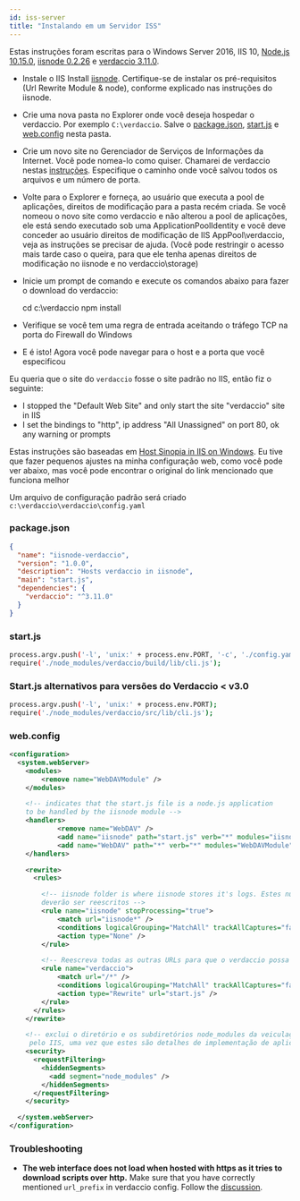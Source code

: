 ```yaml
---
id: iss-server
title: "Instalando em um Servidor ISS"
---
```


Estas instruções foram escritas para o Windows Server 2016, IIS 10, [Node.js 10.15.0](https://nodejs.org/), [iisnode 0.2.26](https://github.com/Azure/iisnode) e [verdaccio 3.11.0](https://github.com/verdaccio/verdaccio).

- Instale o IIS Install [iisnode](https://github.com/Azure/iisnode). Certifique-se de instalar os pré-requisitos (Url Rewrite Module & node), conforme explicado nas instruções do iisnode.
- Crie uma nova pasta no Explorer onde você deseja hospedar o verdaccio. Por exemplo `C:\verdaccio`. Salve o [package.json](#packagejson), [start.js](#startjs) e [web.config](#webconfig) nesta pasta.
- Crie um novo site no Gerenciador de Serviços de Informações da Internet. Você pode nomea-lo como quiser. Chamarei de verdaccio nestas [instruções](http://www.iis.net/learn/manage/configuring-security/application-pool-identities). Especifique o caminho onde você salvou todos os arquivos e um número de porta.
- Volte para o Explorer e forneça, ao usuário que executa a pool de aplicações, direitos de modificação para a pasta recém criada. Se você nomeou o novo site como verdaccio e não alterou a pool de aplicações, ele está sendo executado sob uma ApplicationPoolIdentity e você deve conceder ao usuário direitos de modificação de IIS AppPool\verdaccio, veja as instruções se precisar de ajuda. (Você pode restringir o acesso mais tarde caso o queira, para que ele tenha apenas direitos de modificação no iisnode e no verdaccio\storage)
- Inicie um prompt de comando e execute os comandos abaixo para fazer o download do verdaccio:

    cd c:\verdaccio
    npm install
    

- Verifique se você tem uma regra de entrada aceitando o tráfego TCP na porta do Firewall do Windows
- E é isto! Agora você pode navegar para o host e a porta que você especificou

Eu queria que o site do `verdaccio` fosse o site padrão no IIS, então fiz o seguinte:

- I stopped the "Default Web Site" and only start the site "verdaccio" site in IIS
- I set the bindings to "http", ip address "All Unassigned" on port 80, ok any warning or prompts

Estas instruções são baseadas em [Host Sinopia in IIS on Windows](https://gist.github.com/HCanber/4dd8409f79991a09ac75). Eu tive que fazer pequenos ajustes na minha configuração web, como você pode ver abaixo, mas você pode encontrar o original do link mencionado que funciona melhor

Um arquivo de configuração padrão será criado `c:\verdaccio\verdaccio\config.yaml`

### package.json

```json
{
  "name": "iisnode-verdaccio",
  "version": "1.0.0",
  "description": "Hosts verdaccio in iisnode",
  "main": "start.js",
  "dependencies": {
    "verdaccio": "^3.11.0"
  }
}
```

### start.js

```bash
process.argv.push('-l', 'unix:' + process.env.PORT, '-c', './config.yaml');
require('./node_modules/verdaccio/build/lib/cli.js');
```

### Start.js alternativos para versões do Verdaccio < v3.0

```bash
process.argv.push('-l', 'unix:' + process.env.PORT);
require('./node_modules/verdaccio/src/lib/cli.js');
```

### web.config

```xml
<configuration>
  <system.webServer>
    <modules>
        <remove name="WebDAVModule" />
    </modules>

    <!-- indicates that the start.js file is a node.js application
    to be handled by the iisnode module -->
    <handlers>
            <remove name="WebDAV" />
            <add name="iisnode" path="start.js" verb="*" modules="iisnode" resourceType="Unspecified" requireAccess="Execute" />
            <add name="WebDAV" path="*" verb="*" modules="WebDAVModule" resourceType="Unspecified" requireAccess="Execute" />
    </handlers>

    <rewrite>
      <rules>

        <!-- iisnode folder is where iisnode stores it's logs. Estes nunca
        deverão ser reescritos -->
        <rule name="iisnode" stopProcessing="true">
            <match url="iisnode*" />
            <conditions logicalGrouping="MatchAll" trackAllCaptures="false" />
            <action type="None" />
        </rule>

        <!-- Reescreva todas as outras URLs para que o verdaccio possa lidar com estes -->
        <rule name="verdaccio">
            <match url="/*" />
            <conditions logicalGrouping="MatchAll" trackAllCaptures="false" />
            <action type="Rewrite" url="start.js" />
        </rule>
      </rules>
    </rewrite>

    <!-- exclui o diretório e os subdiretórios node_modules da veiculação
     pelo IIS, uma vez que estes são detalhes de implementação de aplicativos node.js -->
    <security>
      <requestFiltering>
        <hiddenSegments>
          <add segment="node_modules" />
        </hiddenSegments>
      </requestFiltering>
    </security>

  </system.webServer>
</configuration>
```

### Troubleshooting

- **The web interface does not load when hosted with https as it tries to download scripts over http.** Make sure that you have correctly mentioned `url_prefix` in verdaccio config. Follow the [discussion](https://github.com/verdaccio/verdaccio/issues/622).